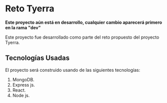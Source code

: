 # Reto Tyerra

**Este proyecto aún está en desarrollo, cualquier cambio aparecerá primero en la rama "dev"**

Este proyecto fue desarrollado como parte del reto propuesto del proyecto Tyerra.

## Tecnologías Usadas

El proyecto será construido usando de las siguientes tecnologías:

1. MongoDB.
2. Express js.
3. React.
4. Node js.




